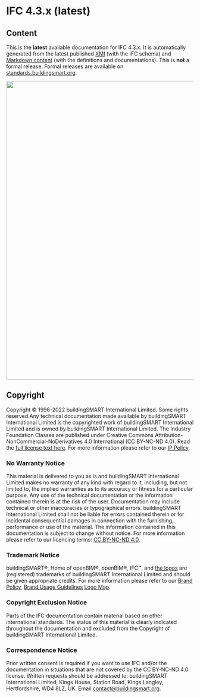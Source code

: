 

# IFC 4.3.x (latest)

## Content
This is the **latest** available documentation for IFC 4.3.x. 
It is automatically generated from the latest published [XMI](https://github.com/buildingSMART/IFC4.3.x-development/tree/master/schemas) (with the IFC schema) and [Markdown content](https://github.com/buildingSMART/IFC4.3.x-development/tree/master/docs) (with the definitions and documentations).
This is **not** a formal release. Formal releases are available on [standards.buildingsmart.org](https://standards.buildingsmart.org/IFC/).

<img src="https://raw.githubusercontent.com/buildingSMART/IFC4.3.x-development/master/docs/assets/img/Dongping.jpg" width="800">

## Copyright 
Copyright © 1996-2022 buildingSMART International Limited. Some rights reserved.Any technical documentation made available by buildingSMART International Limited is the copyrighted work of buildingSMART International Limited and is owned by buildingSMART International Limited. 
The Industry Foundation Classes are published under Creative Commons Attribution-NonCommercial-NoDerivatives 4.0 International (CC BY-NC-ND 4.0). Read the [full license text here](https://creativecommons.org/licenses/by-nc-nd/4.0/legalcode).
For more information please refer to our [IP Policy](https://buildingsmart-1xbd3ajdayi.netdna-ssl.com/wp-content/uploads/2021/06/bSI-Intellectual-Property-Policy.pdf).

### No Warranty Notice	  	
This material is delivered to you as is and buildingSMART International Limited makes no warranty of any kind with regard to it, including, but not limited to, the implied warranties as to its accuracy or fitness for a particular purpose. Any use of the technical documentation or the information contained therein is at the risk of the user. Documentation may include technical or other inaccuracies or typographical errors. buildingSMART International Limited shall not be liable for errors contained therein or for incidental consequential damages in connection with the furnishing, performance or use of the material. The information contained in this documentation is subject to change without notice.
For more information please refer to our licencing terms: [CC BY-NC-ND 4.0](https://creativecommons.org/licenses/by-nc-nd/4.0/legalcode).

### Trademark Notice	  	
buildingSMART®, Home of openBIM®, openBIM®, IFC™, and [the logos](https://app.box.com/s/9dn4xylxdbh10lrx52nbhf3frcprrcqm) are (registered) trademarks of buildingSMART            International Limited and should be given appropriate credits.
For more information please refer to our [Brand Policy](https://buildingsmart-1xbd3ajdayi.netdna-ssl.com/wp-content/uploads/2021/05/bSI_Brand_Policy_2021.pdf), [Brand Usage Guidelines](https://app.box.com/s/hoanziy6shn857yroe6rvfza6xygbs7y) [Logo Map](https://app.box.com/s/9dn4xylxdbh10lrx52nbhf3frcprrcqm).

### Copyright Exclusion Notice	  	
Parts of the IFC documentation contain material based on other international standards. The status of this material is clearly indicated throughout the documentation and excluded from the Copyright of buildingSMART International Limited.

### Correspondence Notice	  	
Prior written consent is required if you want to use IFC and/or the documentation in situations that are not covered by the CC BY-NC-ND 4.0 license. 
Written requests should be addressed to: buildingSMART International Limited, Kings House, Station Road, Kings Langley, Hertfordshire, WD4 8LZ, UK. Email [contact@buildingsmart.org](mailto:contact@buildingsmart.org).
